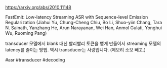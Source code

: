 https://arxiv.org/abs/2010.11148

FastEmit: Low-latency Streaming ASR with Sequence-level Emission
  Regularization (Jiahui Yu, Chung-Cheng Chiu, Bo Li, Shuo-yiin Chang, Tara N. Sainath, Yanzhang He, Arun Narayanan, Wei Han, Anmol Gulati, Yonghui Wu, Ruoming Pang)

transducer 모델에서 blank 대신 빨리빨리 토큰을 뱉게 만들어서 streaming 모델의 latency를 줄이는 방법. 역시 transducer는 사랑입니다. (메모리 소모 빼고.)

#asr #transducer #decoding